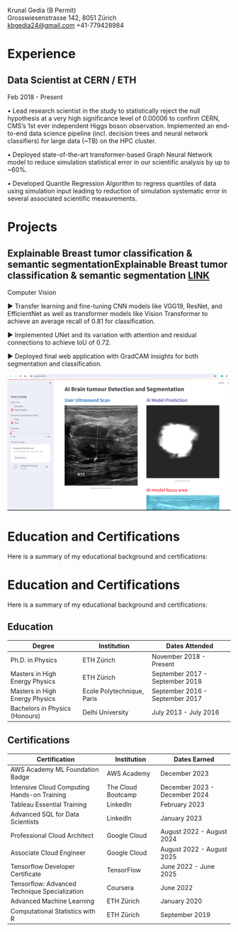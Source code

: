 Krunal Gedia (B Permit)                                     
Grosswiesenstrasse 142, 8051 Zürich   
kbgedia24@gmail.com 
 +41-779428984 

# Experience

## Data Scientist at CERN / ETH 
Feb 2018 - Present

• Lead research scientist in the study to statistically reject the null hypothesis at a very high significance level of 0.00006 to confirm CERN, CMS’s 1st ever independent Higgs boson observation. Implemented an end-to-end data science pipeline (incl. decision trees and neural network classifiers) for large data (~TB) on the HPC cluster. 

• Deployed state-of-the-art transformer-based Graph Neural Network model to reduce simulation statistical error in our scientific analysis by up to ~60%. 

• Developed Quantile Regression Algorithm to regress quantiles of data using simulation input leading to reduction of simulation systematic error in several associated scientific measurements.

# Projects

## Explainable Breast tumor classification & semantic segmentationExplainable Breast tumor classification & semantic segmentation [LINK](https://github.com/krunalgedia/BreastTumourClassificationAndSegmentationWithGradCAM)
Computer Vision

► Transfer learning and fine-tuning CNN models like VGG19, ResNet, and EfficientNet as well as transformer models like Vision Transformer to achieve an average recall of 0.81 for classification.

► Implemented UNet and its variation with attention and residual connections to achieve IoU of 0.72.

► Deployed final web application with GradCAM insights for both segmentation and classification.

![image](https://github.com/krunalgedia/BreastTumourClassificationAndSegmentationWithGradCAM/blob/main/images_app/malignant.gif)

# Education and Certifications

Here is a summary of my educational background and certifications:
# Education and Certifications

Here is a summary of my educational background and certifications:

## Education

**Degree** | **Institution** | **Dates Attended**
---|---|---|
Ph.D. in Physics | ETH Zürich | November 2018 - Present
Masters in High Energy Physics | ETH Zürich | September 2017 - September 2018
Masters in High Energy Physics | Ecole Polytechnique, Paris | September 2016 - September 2017
Bachelors in Physics (Honours) | Delhi University | July 2013 - July 2016

## Certifications

**Certification** | **Institution** | **Dates Earned**
---|---|---|
AWS Academy ML Foundation Badge | AWS Academy | December 2023
Intensive Cloud Computing Hands-on Training | The Cloud Bootcamp | December 2023 - December 2024
Tableau Essential Training | LinkedIn | February 2023
Advanced SQL for Data Scientists | LinkedIn | January 2023
Professional Cloud Architect | Google Cloud | August 2022 - August 2024
Associate Cloud Engineer | Google Cloud | August 2022 - August 2025
Tensorflow Developer Certificate | TensorFlow | June 2022 - June 2025
Tensorflow: Advanced Technique Specialization | Coursera | June 2022
Advanced Machine Learning | ETH Zürich | January 2020
Computational Statistics with R | ETH Zürich | September 2019
